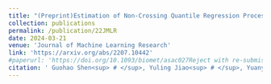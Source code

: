 ```yaml
---
title: "(Preprint)Estimation of Non-Crossing Quantile Regression Process with Deep ReQU Neural Networks"
collection: publications
permalink: /publication/22JMLR
date: 2024-03-21
venue: 'Journal of Machine Learning Research'
link: 'https://arxiv.org/abs/2207.10442'
#paperurl: 'https://doi.org/10.1093/biomet/asac027Reject with re-submission in Journal of Machine Learning Research'
citation: ' Guohao Shen<sup> # </sup>, Yuling Jiao<sup> # </sup>, Yuanyuan Lin*, Joel Horowitz and Jian Huang*. (2022). &quot; Estimation of Non-Crossing Quantile Regression Process with Deep ReQU Neural Networks. &quot; <i> Accepted in Journal of Machine Learning Research.</i>'
---
```

